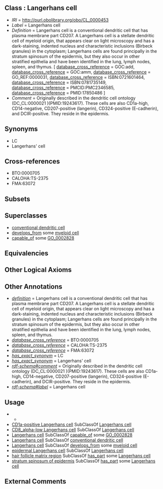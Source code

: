 
## Class : Langerhans cell

 * *IRI* = http://purl.obolibrary.org/obo/CL_0000453
 * *Label* = Langerhans cell
 * *Definition* = Langerhans cell is a conventional dendritic cell that has plasma membrane part CD207. A Langerhans cell is a stellate dendritic cell of myeloid origin, that appears clear on light microscopy and has a dark-staining, indented nucleus and characteristic inclusions (Birbeck granules) in the cytoplasm; Langerhans cells are found principally in the stratum spinosum of the epidermis, but they also occur in other stratified epithelia and have been identified in the lung, lymph nodes, spleen, and thymus. [ [database_cross_reference](../../ef/oboInOwl#hasDbXref.md) = GOC:add, [database_cross_reference](../../ef/oboInOwl#hasDbXref.md) = GOC:amm, [database_cross_reference](../../ef/oboInOwl#hasDbXref.md) = GO_REF:0000031, [database_cross_reference](../../ef/oboInOwl#hasDbXref.md) = ISBN:0721601464, [database_cross_reference](../../ef/oboInOwl#hasDbXref.md) = ISBN:0781735149, [database_cross_reference](../../ef/oboInOwl#hasDbXref.md) = PMCID:PMC2346585, [database_cross_reference](../../ef/oboInOwl#hasDbXref.md) = PMID:17850486 ]
 * *Comment* = Originally described in the dendritic cell ontology (DC_CL:0000021 )(PMID:19243617). These cells are also CD1a-high, CD14-negative, CD207-positive (langerin), CD324-positive (E-cadherin), and DCIR-positive. They reside in the epidermis.

## Synonyms

 * LC
 * Langerhans' cell

## Cross-references

 * BTO:0000705
 * CALOHA:TS-2375
 * FMA:63072

## Subsets


## Superclasses

 * [conventional dendritic cell](../../CL/90/CL_0000990.md)
 * [develops_from](../../RO/02/RO_0002202.md) some [myeloid cell](../../CL/63/CL_0000763.md)
 * [capable_of](../../RO/15/RO_0002215.md) some [GO_0002828](../../GO/28/GO_0002828.md)

## Equivalencies


## Other Logical Axioms


## Other Annotations

 * *[definition](../../IAO/15/IAO_0000115.md)* = Langerhans cell is a conventional dendritic cell that has plasma membrane part CD207. A Langerhans cell is a stellate dendritic cell of myeloid origin, that appears clear on light microscopy and has a dark-staining, indented nucleus and characteristic inclusions (Birbeck granules) in the cytoplasm; Langerhans cells are found principally in the stratum spinosum of the epidermis, but they also occur in other stratified epithelia and have been identified in the lung, lymph nodes, spleen, and thymus.
 * *[database_cross_reference](../../ef/oboInOwl#hasDbXref.md)* = BTO:0000705
 * *[database_cross_reference](../../ef/oboInOwl#hasDbXref.md)* = CALOHA:TS-2375
 * *[database_cross_reference](../../ef/oboInOwl#hasDbXref.md)* = FMA:63072
 * *[has_exact_synonym](../../ym/oboInOwl#hasExactSynonym.md)* = LC
 * *[has_exact_synonym](../../ym/oboInOwl#hasExactSynonym.md)* = Langerhans' cell
 * *[rdf-schema#comment](../../nt/rdf-schema#comment.md)* = Originally described in the dendritic cell ontology (DC_CL:0000021 )(PMID:19243617). These cells are also CD1a-high, CD14-negative, CD207-positive (langerin), CD324-positive (E-cadherin), and DCIR-positive. They reside in the epidermis.
 * *[rdf-schema#label](../../el/rdf-schema#label.md)* = Langerhans cell

## Usage

 * -
 * [CD1a-positive Langerhans cell](../../CL/14/CL_0001014.md) SubClassOf [Langerhans cell](../../CL/53/CL_0000453.md)
 * [CD8_alpha-low Langerhans cell](../../CL/15/CL_0001015.md) SubClassOf [Langerhans cell](../../CL/53/CL_0000453.md)
 * [Langerhans cell](../../CL/53/CL_0000453.md) SubClassOf [capable_of](../../RO/15/RO_0002215.md) some [GO_0002828](../../GO/28/GO_0002828.md)
 * [Langerhans cell](../../CL/53/CL_0000453.md) SubClassOf [conventional dendritic cell](../../CL/90/CL_0000990.md)
 * [Langerhans cell](../../CL/53/CL_0000453.md) SubClassOf [develops_from](../../RO/02/RO_0002202.md) some [myeloid cell](../../CL/63/CL_0000763.md)
 * [epidermal Langerhans cell](../../CL/57/CL_0002457.md) SubClassOf [Langerhans cell](../../CL/53/CL_0000453.md)
 * [hair follicle matrix region](../../UBERON/04/UBERON_0006004.md) SubClassOf [has_part](../../BFO/51/BFO_0000051.md) some [Langerhans cell](../../CL/53/CL_0000453.md)
 * [stratum spinosum of epidermis](../../UBERON/26/UBERON_0002026.md) SubClassOf [has_part](../../BFO/51/BFO_0000051.md) some [Langerhans cell](../../CL/53/CL_0000453.md)

## External Comments

